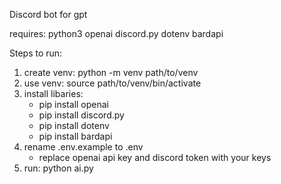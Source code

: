 Discord bot for gpt

requires:
python3
openai
discord.py
dotenv
bardapi

Steps to run:
1. create venv: python -m venv path/to/venv
2. use venv: source path/to/venv/bin/activate
3. install libaries: 
    - pip install openai
    - pip install discord.py
    - pip install dotenv
    - pip install bardapi
4. rename .env.example to .env
    - replace openai api key and discord token with your keys
5. run: python ai.py